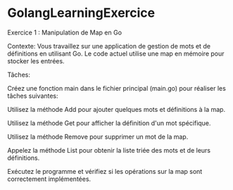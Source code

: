 # GolangLearningExercice


Exercice 1 : Manipulation de Map en Go

Contexte: Vous travaillez sur une application de gestion de mots et de définitions en utilisant Go. Le code actuel utilise une map en mémoire pour stocker les entrées.

Tâches:
	
Créez une fonction main dans le fichier principal (main.go) pour réaliser les tâches suivantes:
	
Utilisez la méthode Add pour ajouter quelques mots et définitions à la map.
		
Utilisez la méthode Get pour afficher la définition d'un mot spécifique.
		
Utilisez la méthode Remove pour supprimer un mot de la map.
		
Appelez la méthode List pour obtenir la liste triée des mots et de leurs définitions.
	
Exécutez le programme et vérifiez si les opérations sur la map sont correctement implémentées.